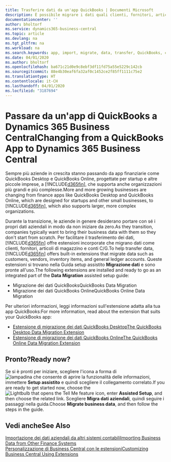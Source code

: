 ```yaml
---
title: Trasferire dati da un'app QuickBooks | Documenti Microsoft
description: È possibile migrare i dati quali clienti, fornitori, articoli in magazzino e conti C/G dalle app di QuickBooks a Business Central.
documentationcenter: ''
author: bholtorf
ms.service: dynamics365-business-central
ms.topic: article
ms.devlang: na
ms.tgt_pltfrm: na
ms.workload: na
ms.search.keywords: app, import, migrate, data, transfer, QuickBooks, customize
ms.date: 04/01/2020
ms.author: bholtorf
ms.openlocfilehash: ba671c21d0e9c8ebf3df11fd75a55e5229c142cb
ms.sourcegitcommit: 88e4b30eaf6fa32af0c1452ce2f85ff1111c75e2
ms.translationtype: HT
ms.contentlocale: it-CH
ms.lasthandoff: 04/01/2020
ms.locfileid: "3187694"
---
```

# <a name="changing-from-a-quickbooks-app-to-dynamics-365-business-central"></a><span data-ttu-id="064df-103">Passare da un'app di QuickBooks a Dynamics 365 Business Central</span><span class="sxs-lookup"><span data-stu-id="064df-103">Changing from a QuickBooks App to Dynamics 365 Business Central</span></span>
<span data-ttu-id="064df-104">Sempre più aziende in crescita stanno passando da app finanziarie come QuickBooks Desktop e QuickBooks Online, progettate per startup e altre piccole imprese, a [!INCLUDE[d365fin](includes/d365fin_md.md)], che supporta anche organizzazioni più grandi e più complesse.</span><span class="sxs-lookup"><span data-stu-id="064df-104">More and more growing businesses are changing from finance apps like QuickBooks Desktop and QuickBooks Online, which are designed for startups and other small businesses, to [!INCLUDE[d365fin](includes/d365fin_md.md)], which also supports larger, more complex organizations.</span></span> 

<span data-ttu-id="064df-105">Durante la transizione, le aziende in genere desiderano portare con sé i propri dati aziendali in modo da non iniziare da zero.</span><span class="sxs-lookup"><span data-stu-id="064df-105">As they transition, companies typically want to bring their business data with them so they don't start from scratch.</span></span> <span data-ttu-id="064df-106">Per facilitare il trasferimento dei dati, [!INCLUDE[d365fin](includes/d365fin_md.md)] offre estensioni incorporate che migrano dati come clienti, fornitori, articoli di magazzino e conti C/G.</span><span class="sxs-lookup"><span data-stu-id="064df-106">To help transfer data, [!INCLUDE[d365fin](includes/d365fin_md.md)] offers built-in extensions that migrate data such as customers, vendors, inventory items, and general ledger accounts.</span></span> <span data-ttu-id="064df-107">Queste estensioni si trovano nella Guida setup assistito **Migrazione dati** e sono pronte all'uso.</span><span class="sxs-lookup"><span data-stu-id="064df-107">The following extensions are installed and ready to go as an integrated part of the **Data Migration** assisted setup guide:</span></span>

* <span data-ttu-id="064df-108">Migrazione dei dati QuickBooks</span><span class="sxs-lookup"><span data-stu-id="064df-108">QuickBooks Data Migration</span></span> 
* <span data-ttu-id="064df-109">Migrazione dei dati QuickBooks Online</span><span class="sxs-lookup"><span data-stu-id="064df-109">QuickBooks Online Data Migration</span></span>

<span data-ttu-id="064df-110">Per ulteriori informazioni, leggi informazioni sull'estensione adatta alla tua app QuickBooks:</span><span class="sxs-lookup"><span data-stu-id="064df-110">For more information, read about the extension that suits your QuickBooks app:</span></span>   

* [<span data-ttu-id="064df-111">Estensione di migrazione dei dati QuickBooks Desktop</span><span class="sxs-lookup"><span data-stu-id="064df-111">The QuickBooks Desktop Data Migration Extension</span></span>](ui-extensions-quickbooks-data-migration.md)
* [<span data-ttu-id="064df-112">Estensione di migrazione dei dati QuickBooks Online</span><span class="sxs-lookup"><span data-stu-id="064df-112">The QuickBooks Online Data Migration Extension</span></span>](ui-extensions-quickbooks-online-data-migration.md)

## <a name="ready-now"></a><span data-ttu-id="064df-113">Pronto?</span><span class="sxs-lookup"><span data-stu-id="064df-113">Ready now?</span></span>
<span data-ttu-id="064df-114">Se si è pronti per iniziare, scegliere l'icona a forma di ![lampadina che consente di aprire la funzionalità delle informazioni](media/ui-search/search_small.png "Informazioni sull'operazione che si desidera eseguire"), immettere **Setup assistito** e quindi scegliere il collegamento correlato.</span><span class="sxs-lookup"><span data-stu-id="064df-114">If you are ready to get started now, choose the ![Lightbulb that opens the Tell Me feature](media/ui-search/search_small.png "Tell me what you want to do") icon, enter **Assisted Setup**, and then choose the related link.</span></span> <span data-ttu-id="064df-115">Scegliere **Migra dati aziendali**, quindi seguire i passaggi nella guida.</span><span class="sxs-lookup"><span data-stu-id="064df-115">Choose **Migrate business data**, and then follow the steps in the guide.</span></span>

## <a name="see-also"></a><span data-ttu-id="064df-116">Vedi anche</span><span class="sxs-lookup"><span data-stu-id="064df-116">See Also</span></span>
[<span data-ttu-id="064df-117">Importazione dei dati aziendali da altri sistemi contabili</span><span class="sxs-lookup"><span data-stu-id="064df-117">Importing Business Data from Other Finance Systems</span></span>](across-import-data-configuration-packages.md)  
[<span data-ttu-id="064df-118">Personalizzazione di Business Central con le estensioni</span><span class="sxs-lookup"><span data-stu-id="064df-118">Customizing Business Central Using Extensions</span></span>](ui-extensions.md)   
